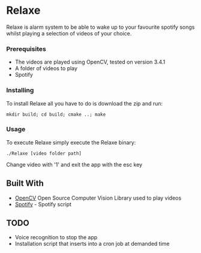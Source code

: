 # Relaxe

Relaxe is alarm system to be able to wake up to your favourite spotify songs
whilst playing a selection of videos of your choice.

### Prerequisites

* The videos are played using OpenCV, tested on version 3.4.1
* A folder of videos to play
* Spotify

### Installing

To install Relaxe all you have to do is download the zip and run:

```
mkdir build; cd build; cmake ..; make

```

### Usage

To execute Relaxe simply execute the Relaxe binary:

```
./Relaxe [video folder path]
```

Change video with '1' and exit the app with the esc key

## Built With

* [OpenCV](https://opencv.org/) Open Source Computer Vision Library used to play
videos
* [Spotify](https://github.com/hnarayanan/shpotify) - Spotify script

## TODO

* Voice recognition to stop the app
* Installation script that inserts into a cron job at demanded time
